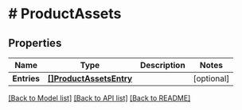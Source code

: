 # # ProductAssets


## Properties 


Name | Type | Description | Notes
------------ | ------------- | ------------- | -------------
**Entries**| [**[]ProductAssetsEntry**](ProductAssetsEntry.md) |   | [optional]


[[Back to Model list]](../../README.md#models) [[Back to API list]](../../README.md#endpoints) [[Back to README]](../../README.md)

